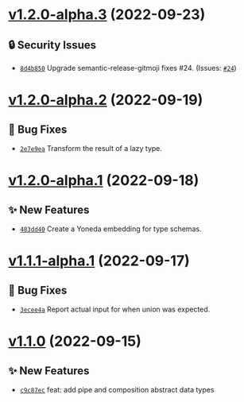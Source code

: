 # [v1.2.0-alpha.3](https://github.com/aaditmshah/typecraft/compare/v1.2.0-alpha.2...v1.2.0-alpha.3) (2022-09-23)

## 🔒 Security Issues

- [`8d4b850`](https://github.com/aaditmshah/typecraft/commit/8d4b850) Upgrade semantic-release-gitmoji fixes #24. (Issues: [`#24`](https://github.com/aaditmshah/typecraft/issues/24))

# [v1.2.0-alpha.2](https://github.com/aaditmshah/typecraft/compare/v1.2.0-alpha.1...v1.2.0-alpha.2) (2022-09-19)

## 🐛 Bug Fixes

- [`2e7e9ea`](https://github.com/aaditmshah/typecraft/commit/2e7e9ea) Transform the result of a lazy type.

# [v1.2.0-alpha.1](https://github.com/aaditmshah/typecraft/compare/v1.1.1-alpha.1...v1.2.0-alpha.1) (2022-09-18)

## ✨ New Features

- [`483dd40`](https://github.com/aaditmshah/typecraft/commit/483dd40) Create a Yoneda embedding for type schemas.

# [v1.1.1-alpha.1](https://github.com/aaditmshah/typecraft/compare/v1.1.0...v1.1.1-alpha.1) (2022-09-17)

## 🐛 Bug Fixes

- [`3ecee4a`](https://github.com/aaditmshah/typecraft/commit/3ecee4a) Report actual input for when union was expected.

# [v1.1.0](https://github.com/aaditmshah/typecraft/compare/v1.0.0...v1.1.0) (2022-09-15)

## ✨ New Features

- [`c9c87ec`](https://github.com/aaditmshah/typecraft/commit/c9c87ec) feat: add pipe and composition abstract data types
